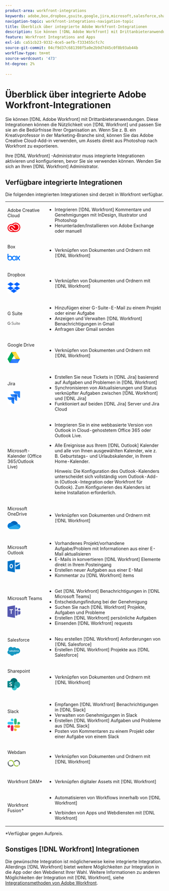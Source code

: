 ```yaml
---
product-area: workfront-integrations
keywords: adobe,box,dropbox,gsuite,google,jira,microsoft,salesforce,sharepoint,slack,webdam,zoom
navigation-topic: workfront-integrations-navigation-topic
title: Überblick über integrierte Adobe Workfront-Integrationen
description: Sie können [!DNL Adobe Workfront] mit Drittanbieteranwendungen. Diese Integrationen können die Nützlichkeit von [!DNL Workfront] und passen Sie sie an die Bedürfnisse Ihrer Organisation an. Wenn Sie z. B. ein Kreativprofessor in der Marketing-Branche sind, können Sie das Adobe Creative Cloud-Add-in verwenden, um Assets direkt aus Photoshop nach Workfront zu exportieren.
feature: Workfront Integrations and Apps
exl-id: ca51cb23-9332-4ce5-aefb-f333455cfc7c
source-git-commit: 04cf9d37c681398f5a0e2b9d7d45c0f8b93ab44b
workflow-type: tm+mt
source-wordcount: '473'
ht-degree: 2%

---
```


# Überblick über integrierte Adobe Workfront-Integrationen

Sie können [!DNL Adobe Workfront] mit Drittanbieteranwendungen. Diese Integrationen können die Nützlichkeit von [!DNL Workfront] und passen Sie sie an die Bedürfnisse Ihrer Organisation an. Wenn Sie z. B. ein Kreativprofessor in der Marketing-Branche sind, können Sie das Adobe Creative Cloud-Add-in verwenden, um Assets direkt aus Photoshop nach Workfront zu exportieren.

Ihre [!DNL Workfront] -Administrator muss integrierte Integrationen aktivieren und konfigurieren, bevor Sie sie verwenden können. Wenden Sie sich an Ihren [!DNL Workfront] Administrator.

## Verfügbare integrierte Integrationen

Die folgenden integrierten Integrationen sind derzeit in Workfront verfügbar.

<table style="table-layout:auto"> 
 <col> 
 <col> 
 <tbody> 
  <tr> 
   <td role="rowheader"> <p>Adobe Creative Cloud </p> <p> <img src="assets/adobecclogo.png"> </p> </td> 
   <td> 
    <ul> 
     <li>Integrieren [!DNL Workfront] Kommentare und Genehmigungen mit InDesign, Illustrator und Photoshop </li> 
     <li>Herunterladen/Installieren von Adobe Exchange oder manuell</li> 
    </ul> </td> 
  </tr> 
  <tr> 
   <td role="rowheader"> <p>Box</p> <p> <img src="assets/box,-inc.-logo.png"> </p> </td> 
   <td> 
    <ul> 
     <li>Verknüpfen von Dokumenten und Ordnern mit [!DNL Workfront]</li> 
    </ul> </td> 
  </tr> 
  <tr> 
   <td role="rowheader"> <p>Dropbox</p> <p> <img src="assets/dropbox-1-logo-png-transparent.png"> </p> </td> 
   <td> 
    <ul> 
     <li>Verknüpfen von Dokumenten und Ordnern mit [!DNL Workfront]</li> 
    </ul> </td> 
  </tr> 
  <tr> 
   <td role="rowheader"> <p>G Suite</p> <p> <img src="assets/gsuite.png" style="max-width: 80px;"> </p> </td> 
   <td> 
    <ul> 
     <li>Hinzufügen einer G-Suite-E-Mail zu einem Projekt oder einer Aufgabe </li> 
     <li>Anzeigen und Verwalten [!DNL Workfront] Benachrichtigungen in Gmail</li> 
     <li>Anfragen über Gmail senden </li> 
    </ul> </td> 
  </tr> 
  <tr> 
   <td role="rowheader"> <p>Google Drive</p> <p> <img src="assets/google-drive-logo.png"> </p> </td> 
   <td> 
    <ul> 
     <li>Verknüpfen von Dokumenten und Ordnern mit [!DNL Workfront]</li> 
    </ul> </td> 
  </tr> 
  <tr> 
   <td role="rowheader"> <p>Jira</p> <p> <img src="assets/jiralogo.png" style="max-width: 80px;"> </p> </td> 
   <td> 
    <ul> 
     <li>Erstellen Sie neue Tickets in [!DNL Jira] basierend auf Aufgaben und Problemen in [!DNL Workfront]</li> 
     <li>Synchronisieren von Aktualisierungen und Status verknüpfter Aufgaben zwischen [!DNL Workfront] und [!DNL Jira] </li> 
     <li>Funktioniert auf beiden [!DNL Jira] Server und Jira Cloud </li> 
    </ul> </td> 
  </tr> 
  <tr> 
   <td role="rowheader">Microsoft-Kalender (Office 365/Outlook Live)</td> 
   <td> 
    <ul> 
     <li> <p>Integrieren Sie in eine webbasierte Version von Outlook in Cloud-gehostetem Office 365 oder Outlook Live. </p> </li> 
     <li> <p>Alle Ereignisse aus Ihrem [!DNL Outlook] Kalender und alle von Ihnen ausgewählten Kalender, wie z. B. Geburtstags- und Urlaubskalender, in Ihrem Home-Kalender.</p>  <p>Hinweis: Die Konfiguration des Outlook-Kalenders unterscheidet sich vollständig vom Outlook-Add-in (Outlook-Integration oder Workfront für Outlook). Zum Konfigurieren des Kalenders ist keine Installation erforderlich.</p></li> 
    </ul> </td> 
  </tr> 
  <tr> 
   <td role="rowheader"> <p>Microsoft OneDrive</p> <p> <img src="assets/microsoft-onedrive.png"> </p> </td> 
   <td> 
    <ul> 
     <li>Verknüpfen von Dokumenten und Ordnern mit [!DNL Workfront]</li> 
    </ul> </td> 
  </tr> 
  <tr> 
   <td role="rowheader"> <p>Microsoft Outlook</p> <p> <img src="assets/outlook.png" style="max-width: 80px;"> </p> </td> 
   <td> 
    <ul> 
     <li>Vorhandenes Projekt/vorhandene Aufgabe/Problem mit Informationen aus einer E-Mail aktualisieren </li> 
     <li>E-Mails in konvertieren [!DNL Workfront] Elemente direkt in Ihrem Posteingang </li> 
     <li>Erstellen neuer Aufgaben aus einer E-Mail </li> 
     <li>Kommentar zu [!DNL Workfront] items </li> 
    </ul> </td> 
  </tr> 
  <tr> 
   <td role="rowheader"> <p>Microsoft Teams</p> <p> <img src="assets/msteamslogo.png" style="max-width: 80px;"> </p> </td> 
   <td> 
    <ul> 
     <li>Get [!DNL Workfront] Benachrichtigungen in [!DNL Microsoft Teams] </li> 
     <li>Entscheidungsfindung bei der Genehmigung </li> 
     <li>Suchen Sie nach [!DNL Workfront] Projekte, Aufgaben und Probleme </li> 
     <li>Erstellen [!DNL Workfront] persönliche Aufgaben </li> 
     <li>Einsenden [!DNL Workfront] requests </li> 
    </ul> </td> 
  </tr> 
  <tr> 
   <td role="rowheader"> <p>Salesforce</p> <p> <img src="assets/salesforce-logo-web-2019.png" style="max-width: 80px;"> </p> </td> 
   <td> 
    <ul> 
     <li>Neu erstellen [!DNL Workfront] Anforderungen von [!DNL Salesforce] </li> 
     <li>Erstellen [!DNL Workfront] Projekte aus [!DNL Salesforce]</li> 
    </ul> </td> 
  </tr> 
  <tr> 
   <td role="rowheader"> <p>Sharepoint</p> <p> <img src="assets/sharepoint.png"> </p> </td> 
   <td> 
    <ul> 
     <li>Verknüpfen von Dokumenten und Ordnern mit [!DNL Workfront]</li> 
    </ul> </td> 
  </tr> 
  <tr> 
   <td role="rowheader"> <p>Slack</p> <p> <img src="assets/slacklogo.png" style="max-width: 80px;"> </p> </td> 
   <td> 
    <ul> 
     <li>Empfangen [!DNL Workfront] Benachrichtigungen in [!DNL Slack] </li> 
     <li>Verwalten von Genehmigungen in Slack </li> 
     <li>Erstellen [!DNL Workfront] Aufgaben und Probleme aus [!DNL Slack] </li> 
     <li>Posten von Kommentaren zu einem Projekt oder einer Aufgabe von einem Slack</li> 
    </ul> </td> 
  </tr> 
  <tr> 
   <td role="rowheader"> <p>Webdam</p> <p> <img src="assets/webdam-logo.png"> </p> </td> 
   <td> 
    <ul> 
     <li>Verknüpfen von Dokumenten und Ordnern mit [!DNL Workfront]</li> 
    </ul> </td> 
  </tr> 
  <tr> 
   <td role="rowheader">Workfront DAM*</td> 
   <td> 
    <ul> 
     <li> <p class="TableStyle-TableStyle-List-options-in-steps-BodyD-Column2-LightGray">Verknüpfen digitaler Assets mit [!DNL Workfront]</p> </li> 
    </ul> </td> 
  </tr> 
  <tr> 
   <td role="rowheader"> <p>Workfront Fusion*</p> 
 </td> 
   <td> 
    <ul> 
     <li> <p>Automatisieren von Workflows innerhalb von [!DNL Workfront]</p> </li> 
     <li> <p class="TableStyle-TableStyle-List-options-in-steps-BodyD-Column2-MediumGray">Verbinden von Apps und Webdiensten mit [!DNL Workfront]</p> </li> 
    </ul> </td> 
  </tr> 
 </tbody> 
</table>

&#42;Verfügbar gegen Aufpreis.

## Sonstiges [!DNL Workfront] Integrationen

Die gewünschte Integration ist möglicherweise keine integrierte Integration. Allerdings [!DNL Workfront] bietet weitere Möglichkeiten zur Integration in die App oder den Webdienst Ihrer Wahl. Weitere Informationen zu anderen Möglichkeiten der Integration mit [!DNL Workfront], siehe [Integrationsmethoden von Adobe Workfront](../workfront-integrations-and-apps/built-in-vs-api-vs-fusion.md).
